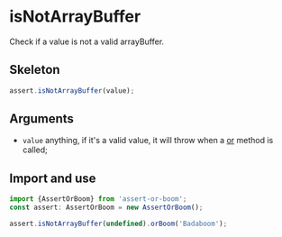 # isNotArrayBuffer

Check if a value is not a valid arrayBuffer.

## Skeleton

```ts
assert.isNotArrayBuffer(value);
```

## Arguments

- `value` anything, if it's a valid value, it will throw when a [or](../or.md) method is called;

## Import and use

```ts
import {AssertOrBoom} from 'assert-or-boom';
const assert: AssertOrBoom = new AssertOrBoom();

assert.isNotArrayBuffer(undefined).orBoom('Badaboom');
```
